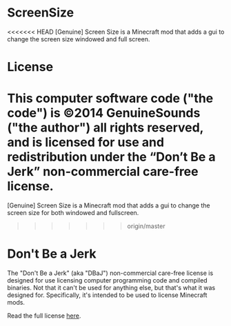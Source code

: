 ScreenSize
==========

<<<<<<< HEAD
[Genuine] Screen Size is a Minecraft mod that adds a gui to change the screen size windowed and full screen.

License
=======
This computer software code ("the code") is ©2014 GenuineSounds ("the author") all rights reserved, and is licensed for use and redistribution under the “Don’t Be a Jerk” non-commercial care-free license.
=======
[Genuine] Screen Size is a Minecraft mod that adds a gui to change the screen size for both windowed and fullscreen.
>>>>>>> origin/master

Don't Be a Jerk
===============

The "Don't Be a Jerk" (aka "DBaJ") non-commercial care-free license is designed for use licensing computer programming code and compiled binaries. Not that it can't be used for anything else, but that's what it was designed for. Specifically, it's intended to be used to license Minecraft mods.

Read the full license [here](LICENSE.md).
